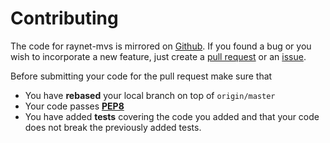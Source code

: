 Contributing
============

The code for raynet-mvs is mirrored on
[Github](https://github.com/paschalidoud/raynet). If you found a bug or you
wish to incorporate a new feature, just create a [pull
request](https://github.com/paschalidoud/raynet/pulls) or an
[issue](https://github.com/paschalidoud/raynet/issues).

Before submitting your code for the pull request make sure that

* You have **rebased** your local branch on top of `origin/master`
* Your code passes [**PEP8**](https://www.python.org/dev/peps/pep-0008/)
* You have added **tests** covering the code you added and that your code does
not break the previously added tests. 
